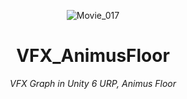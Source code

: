 <header>


![Movie_017](https://github.com/user-attachments/assets/77e79919-2481-4315-aa33-998ba0a79e3c)

# VFX_AnimusFloor

_VFX Graph in Unity 6 URP, Animus Floor_

